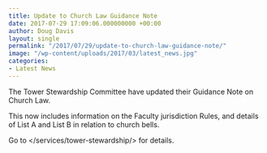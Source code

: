 ```yaml
---
title: Update to Church Law Guidance Note
date: 2017-07-29 17:09:06.000000000 +00:00
author: Doug Davis
layout: single
permalink: "/2017/07/29/update-to-church-law-guidance-note/"
image: "/wp-content/uploads/2017/03/latest_news.jpg"
categories:
- Latest News
---
```

The Tower Stewardship Committee have updated their Guidance Note on Church Law.

This now includes information on the Faculty jurisdiction Rules, and details of List A and List B in relation to church bells.

Go to </services/tower-stewardship/> for details.
